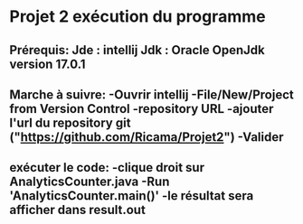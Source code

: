 # Projet 2 exécution du programme
Prérequis:
Jde : intellij
Jdk : Oracle OpenJdk version 17.0.1
---------------------------------------------------------------------
Marche à suivre:
-Ouvrir intellij
-File/New/Project from Version Control
-repository URL 
-ajouter l'url du repository git ("https://github.com/Ricama/Projet2")
-Valider
---------------------------------------------------------------------
exécuter le code:
-clique droit sur AnalyticsCounter.java 
-Run 'AnalyticsCounter.main()'
-le résultat sera afficher dans result.out 
---------------------------------------------------------------------